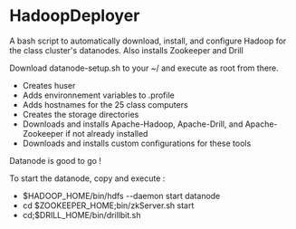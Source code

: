 # HadoopDeployer
A bash script to automatically download, install, and configure Hadoop for the class cluster's datanodes. Also installs Zookeeper and Drill

Download datanode-setup.sh to your ~/ and execute as root from there.

- Creates huser
- Adds environnement variables to .profile
- Adds hostnames for the 25 class computers
- Creates the storage directories
- Downloads and installs Apache-Hadoop, Apache-Drill, and Apache-Zookeeper if not already installed
- Downloads and installs custom configurations for these tools

Datanode is good to go !

To start the datanode, copy and execute :
- $HADOOP_HOME/bin/hdfs --daemon start datanode
- cd $ZOOKEEPER_HOME;bin/zkServer.sh start
- cd;$DRILL_HOME/bin/drillbit.sh
